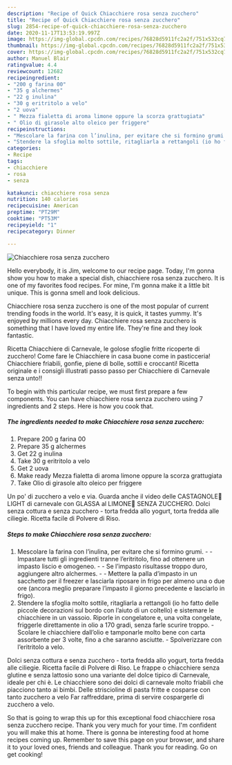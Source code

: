 ```yaml
---
description: "Recipe of Quick Chiacchiere rosa senza zucchero"
title: "Recipe of Quick Chiacchiere rosa senza zucchero"
slug: 2854-recipe-of-quick-chiacchiere-rosa-senza-zucchero
date: 2020-11-17T13:53:19.997Z
image: https://img-global.cpcdn.com/recipes/76828d5911fc2a2f/751x532cq70/chiacchiere-rosa-senza-zucchero-recipe-main-photo.jpg
thumbnail: https://img-global.cpcdn.com/recipes/76828d5911fc2a2f/751x532cq70/chiacchiere-rosa-senza-zucchero-recipe-main-photo.jpg
cover: https://img-global.cpcdn.com/recipes/76828d5911fc2a2f/751x532cq70/chiacchiere-rosa-senza-zucchero-recipe-main-photo.jpg
author: Manuel Blair
ratingvalue: 4.4
reviewcount: 12682
recipeingredient:
- "200 g farina 00"
- "35 g alchermes"
- "22 g inulina"
- "30 g eritritolo a velo"
- "2 uova"
- " Mezza fialetta di aroma limone oppure la scorza grattugiata"
- " Olio di girasole alto oleico per friggere"
recipeinstructions:
- "Mescolare la farina con l’inulina, per evitare che si formino grumi.  Impastare tutti gli ingredienti tranne l’eritritolo, fino ad ottenere un impasto liscio e omogeneo.  Se l’impasto risultasse troppo duro, aggiungere altro alchermes.  Mettere la palla d’impasto in un sacchetto per il freezer e lasciarla riposare in frigo per almeno una o due ore (ancora meglio preparare l’impasto il giorno precedente e lasciarlo in frigo)."
- "Stendere la sfoglia molto sottile, ritagliarla a rettangoli (io ho fatto delle piccole decorazioni sul bordo con l’aiuto di un coltello) e sistemare le chiacchiere in un vassoio. Riporle in congelatore e, una volta congelate, friggerle direttamente in olio a 170 gradi, senza farle scurire troppo. Scolare le chiacchiere dall’olio e tamponarle molto bene con carta assorbente per 3 volte, fino a che saranno asciutte. Spolverizzare con l’eritritolo a velo."
categories:
- Recipe
tags:
- chiacchiere
- rosa
- senza

katakunci: chiacchiere rosa senza 
nutrition: 140 calories
recipecuisine: American
preptime: "PT29M"
cooktime: "PT53M"
recipeyield: "1"
recipecategory: Dinner

---
```



![Chiacchiere rosa senza zucchero](https://img-global.cpcdn.com/recipes/76828d5911fc2a2f/751x532cq70/chiacchiere-rosa-senza-zucchero-recipe-main-photo.jpg)

Hello everybody, it is Jim, welcome to our recipe page. Today, I'm gonna show you how to make a special dish, chiacchiere rosa senza zucchero. It is one of my favorites food recipes. For mine, I'm gonna make it a little bit unique. This is gonna smell and look delicious.

Chiacchiere rosa senza zucchero is one of the most popular of current trending foods in the world. It's easy, it is quick, it tastes yummy. It's enjoyed by millions every day. Chiacchiere rosa senza zucchero is something that I have loved my entire life. They're fine and they look fantastic.

Ricetta Chiacchiere di Carnevale, le golose sfoglie fritte ricoperte di zucchero! Come fare le Chiacchiere in casa buone come in pasticceria! Chiacchiere friabili, gonfie, piene di bolle, sottili e croccanti! Ricetta originale e i consigli illustrati passo passo per Chiacchiere di Carnevale senza unto!!


To begin with this particular recipe, we must first prepare a few components. You can have chiacchiere rosa senza zucchero using 7 ingredients and 2 steps. Here is how you cook that.

<!--inarticleads1-->

##### The ingredients needed to make Chiacchiere rosa senza zucchero:

1. Prepare 200 g farina 00
1. Prepare 35 g alchermes
1. Get 22 g inulina
1. Take 30 g eritritolo a velo
1. Get 2 uova
1. Make ready  Mezza fialetta di aroma limone oppure la scorza grattugiata
1. Take  Olio di girasole alto oleico per friggere


Un po&#39; di zucchero a velo e via. Guarda anche il video delle CASTAGNOLE🍡 LIGHT di carnevale con GLASSA al LIMONE🍋 SENZA ZUCCHERO. Dolci senza cottura e senza zucchero - torta fredda allo yogurt, torta fredda alle ciliegie. Ricetta facile di Polvere di Riso. 

<!--inarticleads2-->

##### Steps to make Chiacchiere rosa senza zucchero:

1. Mescolare la farina con l’inulina, per evitare che si formino grumi. -  - Impastare tutti gli ingredienti tranne l’eritritolo, fino ad ottenere un impasto liscio e omogeneo. -  - Se l’impasto risultasse troppo duro, aggiungere altro alchermes. -  - Mettere la palla d’impasto in un sacchetto per il freezer e lasciarla riposare in frigo per almeno una o due ore (ancora meglio preparare l’impasto il giorno precedente e lasciarlo in frigo).
1. Stendere la sfoglia molto sottile, ritagliarla a rettangoli (io ho fatto delle piccole decorazioni sul bordo con l’aiuto di un coltello) e sistemare le chiacchiere in un vassoio. Riporle in congelatore e, una volta congelate, friggerle direttamente in olio a 170 gradi, senza farle scurire troppo. - Scolare le chiacchiere dall’olio e tamponarle molto bene con carta assorbente per 3 volte, fino a che saranno asciutte. - Spolverizzare con l’eritritolo a velo.


Dolci senza cottura e senza zucchero - torta fredda allo yogurt, torta fredda alle ciliegie. Ricetta facile di Polvere di Riso. Le frappe o chiacchiere senza glutine e senza lattosio sono una variante del dolce tipico di Carnevale, ideale per chi è. Le chiacchiere sono dei dolci di carnevale molto friabili che piacciono tanto ai bimbi. Delle striscioline di pasta fritte e cosparse con tanto zucchero a velo Far raffreddare, prima di servire cospargerle di zucchero a velo. 

So that is going to wrap this up for this exceptional food chiacchiere rosa senza zucchero recipe. Thank you very much for your time. I'm confident you will make this at home. There is gonna be interesting food at home recipes coming up. Remember to save this page on your browser, and share it to your loved ones, friends and colleague. Thank you for reading. Go on get cooking!
